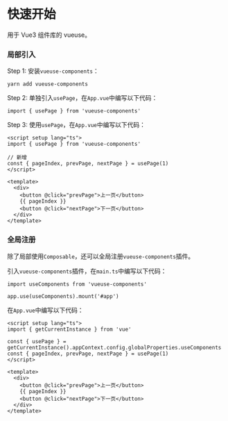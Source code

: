 # 快速开始

用于 Vue3 组件库的 vueuse。

### 局部引入

Step 1: 安装`vueuse-components`：

```
yarn add vueuse-components
```

Step 2: 单独引入`usePage`，在`App.vue`中编写以下代码：

```
import { usePage } from 'vueuse-components'
```

Step 3: 使用`usePage`，在`App.vue`中编写以下代码：

```vue
<script setup lang="ts">
import { usePage } from 'vueuse-components'

// 新增
const { pageIndex, prevPage, nextPage } = usePage(1)
</script>

<template>
  <div>
    <button @click="prevPage">上一页</button>
    {{ pageIndex }}
    <button @click="nextPage">下一页</button>
  </div>
</template>
```

### 全局注册

除了局部使用`Composable`，还可以全局注册`vueuse-components`插件。

引入`vueuse-components`插件，在`main.ts`中编写以下代码：
```
import useComponents from 'vueuse-components'

app.use(useComponents).mount('#app')
```

在`App.vue`中编写以下代码：

```vue
<script setup lang="ts">
import { getCurrentInstance } from 'vue'

const { usePage } = getCurrentInstance().appContext.config.globalProperties.useComponents
const { pageIndex, prevPage, nextPage } = usePage(1)
</script>

<template>
  <div>
    <button @click="prevPage">上一页</button>
    {{ pageIndex }}
    <button @click="nextPage">下一页</button>
  </div>
</template>
```

